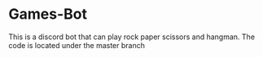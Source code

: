 # Games-Bot
This is a discord bot that can play rock paper scissors and hangman.
The code is located under the master branch
